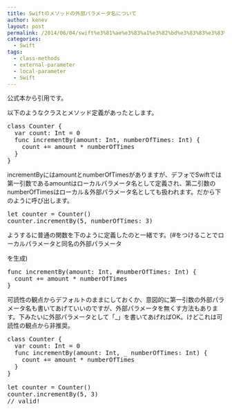 ```yaml
---
title: Swiftのメソッドの外部パラメータ名について
author: kenev
layout: post
permalink: /2014/06/04/swift%e3%81%ae%e3%83%a1%e3%82%bd%e3%83%83%e3%83%89%e3%81%ae%e5%a4%96%e9%83%a8%e3%83%91%e3%83%a9%e3%83%a1%e3%83%bc%e3%82%bf%e5%90%8d%e3%81%ab%e3%81%a4%e3%81%84%e3%81%a6/
categories:
  - Swift
tags:
  - class-methods
  - external-parameter
  - local-parameter
  - Swift
---
```

公式本から引用です。

以下のようなクラスとメソッド定義があったとします。

<pre class="lang:ruby highlight:0 decode:true crayon-selected">class Counter {
  var count: Int = 0
  func incrementBy(amount: Int, numberOfTimes: Int) {
    count += amount * numberOfTimes
  }
}</pre>

incrementByにはamountとnumberOfTimesがありますが、デフォでSwiftでは第一引数であるamountはローカルパラメータ名として定義され、第二引数のnumberOfTimesはローカル＆外部パラメータ名としても扱われます。だから下のように呼び出します。

<pre class="lang:ruby decode:true ">let counter = Counter()
counter.incrementBy(5, numberOfTimes: 3)</pre>

ようするに普通の関数を下のように定義したのと一緒です。(#をつけることでローカルパラメータと同名の外部パラメータ

を生成)

<pre class="lang:ruby highlight:0 decode:true">func incrementBy(amount: Int, #numberOfTimes: Int) {
  count += amount * numberOfTimes
}</pre>

可読性の観点からデフォルトのままにしておくか、意図的に第一引数の外部パラメータ名も書いてあげていいのですが、外部パラメータを無くす方法もあります。下みたいに外部パラメータとして「_」を書いてあげればOK。けどこれは可読性の観点から非推奨。

<pre class="lang:ruby highlight:0 decode:true">class Counter {
  var count: Int = 0
  func incrementBy(amount: Int, _ numberOfTimes: Int) {
    count += amount * numberOfTimes
  }
}

let counter = Counter()
counter.incrementBy(5, 3)
// valid!</pre>

&nbsp;